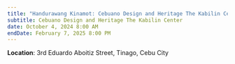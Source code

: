 ```yaml
---
title: "Handurawang Kinamot: Cebuano Design and Heritage The Kabilin Center"
subtitle: Cebuano Design and Heritage The Kabilin Center
date: October 4, 2024 8:00 AM
endDate: February 7, 2025 8:00 PM
---
```

**L﻿ocation**: 3rd Eduardo Aboitiz Street, Tinago, Cebu City
